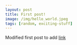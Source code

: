 ```yaml
---
layout: post
title: First post!
image: /img/hello_world.jpeg
tags: [random, exciting-stuff]
---
```


Modified first post to add [link](http://www.wikihow.com/Code-a-Video-Game)
